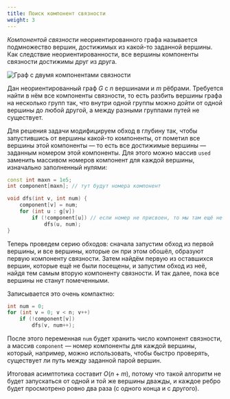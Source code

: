 ```yaml
---
title: Поиск компонент связности
weight: 3
---
```


*Компонентой связности* неориентированного графа называется подмножество вершин, достижимых из какой-то заданной вершины. Как следствие неориентированности, все вершины компоненты связности достижимы друг из друга.

![Граф с двумя компонентами связности](../img/disconnected.png)

Дан неориентированный граф $G$ с $n$ вершинами и $m$ рёбрами. Требуется найти в нём все компоненты связности, то есть разбить вершины графа на несколько групп так, что внутри одной группы можно дойти от одной вершины до любой другой, а между разными группами путей не существует.

Для решения задачи модифицируем обход в глубину так, чтобы запустившись от вершины какой-то компоненты, от пометил все вершины этой компоненты — то есть все достижимые вершины — заданным номером этой компоненты. Для этого можно массив `used` заменить массивом номеров компонент для каждой вершины, изначально заполненный нулями:

```cpp
const int maxn = 1e5;
int component[maxn]; // тут будут номера компонент

void dfs(int v, int num) {
    component[v] = num;
    for (int u : g[v])
        if (!component[u]) // если номер не присвоен, то мы там ещё не были
            dfs(u, num);
}
```

Теперь проведем серию обходов: сначала запустим обход из первой вершины, и все вершины, которые он при этом обошёл, образуют первую компоненту связности. Затем найдём первую из оставшихся вершин, которые ещё не были посещены, и запустим обход из неё, найдя тем самым вторую компоненту связности. И так далее, пока все вершины не станут помеченными.

Записывается это очень компактно:

```cpp
int num = 0;
for (int v = 0; v < n; v++)
    if (!component[v])
        dfs(v, num++);
```

После этого переменная `num` будет хранить число компонент связности, а массив `component` — номер компоненты для каждой вершины, который, например, можно использовать, чтобы быстро проверять, существует ли путь между заданной парой вершин.

Итоговая асимптотика составит $O(n + m)$, потому что такой алгоритм не будет запускаться от одной и той же вершины дважды, и каждое ребро будет просмотрено ровно два раза (с одного конца и с другого).
